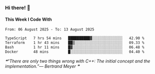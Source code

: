 ### Hi there! 👋

#### This Week I Code With
<!--START_SECTION:waka-->

```txt
From: 06 August 2025 - To: 13 August 2025

TypeScript   7 hrs 54 mins   ██████████▓░░░░░░░░░░░░░░   42.90 %
Terraform    1 hr 43 mins    ██▒░░░░░░░░░░░░░░░░░░░░░░   09.33 %
Bash         1 hr 11 mins    █▓░░░░░░░░░░░░░░░░░░░░░░░   06.48 %
Docker       48 mins         █░░░░░░░░░░░░░░░░░░░░░░░░   04.40 %
```

<!--END_SECTION:waka-->

<!--STARTS_HERE_QUOTE_README-->
<i>❝“There are only two things wrong with C++:  The initial concept and the implementation.”— Bertrand Meyer   ❞</i>
<!--ENDS_HERE_QUOTE_README-->
